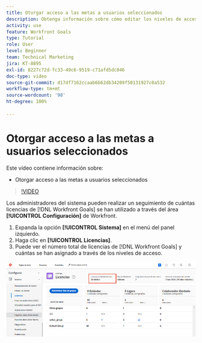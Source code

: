 ```yaml
---
title: Otorgar acceso a las metas a usuarios seleccionados
description: Obtenga información sobre cómo editar los niveles de acceso según el tipo de licencia para los usuarios en  [!DNL Workfront Goals].
activity: use
feature: Workfront Goals
type: Tutorial
role: User
level: Beginner
team: Technical Marketing
jira: KT-8895
exl-id: 8227c72d-fc33-49c6-9519-c71afd5dc046
doc-type: video
source-git-commit: d17df7162ccaab6b62db34209f50131927c0a532
workflow-type: tm+mt
source-wordcount: '98'
ht-degree: 100%

---
```


# Otorgar acceso a las metas a usuarios seleccionados

Este vídeo contiene información sobre:

* Otorgar acceso a las metas a usuarios seleccionados

>[!VIDEO](https://video.tv.adobe.com/v/3416477/?quality=12&learn=on&enablevpops&captions=spa)

Los administradores del sistema pueden realizar un seguimiento de cuántas licencias de [!DNL Workfront Goals] se han utilizado a través del área **[!UICONTROL Configuración]** de Workfront.

1. Expanda la opción **[!UICONTROL Sistema]** en el menú del panel izquierdo.
1. Haga clic en **[!UICONTROL Licencias]**.
1. Puede ver el número total de licencias de [!DNL Workfront Goals] y cuántas se han asignado a través de los niveles de acceso.

![Captura de pantalla del número de licencias de [!DNL Workfront Goals] en el área Configuración de [!DNL Workfront]](assets/02-workfront-goals-licenses.png)
